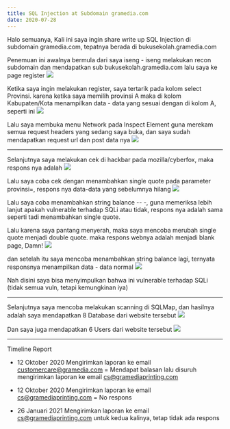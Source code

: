 ```yaml
---
title: SQL Injection at Subdomain gramedia.com
date: 2020-07-28
---
```


Halo semuanya, Kali ini saya ingin share write up SQL Injection di subdomain gramedia.com, tepatnya berada di bukusekolah.gramedia.com

Penemuan ini awalnya bermula dari saya iseng - iseng melakukan recon subdomain dan mendapatkan sub bukusekolah.gramedia.com
lalu saya ke page register
![](https://buayalaut.co/files/Screenshot_90.png)

Ketika saya ingin melakukan register, saya tertarik pada kolom select Provinsi. karena ketika saya memilih provinsi A maka di kolom Kabupaten/Kota menampilkan data - data yang sesuai dengan di kolom A, seperti ini
![](https://buayalaut.co/files/Screenshot_91.png)

Lalu saya membuka menu Network pada Inspect Element guna merekam semua request headers yang sedang saya buka, dan saya sudah mendapatkan request url dan post data nya
![](https://buayalaut.co/files/Screenshot_92.png)

___

Selanjutnya saya melakukan cek di hackbar pada mozilla/cyberfox, maka respons nya adalah
![](https://buayalaut.co/files/Screenshot_93.png)

Lalu saya coba cek dengan menambahkan single quote pada parameter provinsi=, respons nya data-data yang sebelumnya hilang
![](https://buayalaut.co/files/Screenshot_94.png)

Lalu saya coba menambahkan string balance -- -, guna memeriksa lebih lanjut apakah vulnerable terhadap SQLi atau tidak, respons nya adalah sama seperti tadi menambahkan single quote.

Lalu karena saya pantang menyerah, maka saya mencoba merubah single quote menjadi double quote. maka respons webnya adalah menjadi blank page, Damn!
![](https://buayalaut.co/files/Screenshot_97.png)

dan setelah itu saya mencoba menambahkan string balance lagi, ternyata responsnya menampilkan data - data normal
![](https://buayalaut.co/files/Screenshot_98.png)

Nah disini saya bisa menyimpulkan bahwa ini vulnerable terhadap SQLi (tidak semua vuln, tetapi kemungkinan iya)

___

Selanjutnya saya mencoba melakukan scanning di SQLMap, dan hasilnya adalah saya mendapatkan 8 Database dari website tersebut
![](https://buayalaut.co/files/Screenshot_95.png)

Dan saya juga mendapatkan 6 Users dari website tersebut
![](https://buayalaut.co/files/Screenshot_96.png)

___

Timeline Report

* 12 Oktober 2020 Mengirimkan laporan ke email customercare@gramedia.com = Mendapat balasan lalu disuruh mengirimkan laporan ke email cs@gramediaprinting.com

* 12 Oktober 2020 Mengirimkan laporan ke email cs@gramediaprinting.com = No respons

* 26 Januari 2021 Mengirimkan laporan ke email cs@gramediaprinting.com untuk kedua kalinya, tetap tidak ada respons



